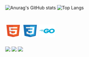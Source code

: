 ![Anurag's GitHub stats](https://github-readme-stats.vercel.app/api?username=B1Xs&count_private=true&show_icons=true&theme=tokyonight&card_width=500px&card_height=500px)
![Top Langs](https://github-readme-stats.vercel.app/api/top-langs/?username=B1Xs&layout=compact&count_private=true&theme=tokyonight&card_width=500px&card_height=500px)

  ##

<div style="display: inline_block"><br>
  <img align="center" alt="B1Xs-HTML" height="40" width="50" src="https://raw.githubusercontent.com/devicons/devicon/master/icons/html5/html5-original.svg">
  <img align="center" alt="B1Xs-CSS" height="40" width="50" src="https://raw.githubusercontent.com/devicons/devicon/master/icons/css3/css3-original.svg">
  <img align="center" alt="B1Xs-Go" height="40" width="50" src="https://raw.githubusercontent.com/devicons/devicon/master/icons/go/go-original-wordmark.svg">
</div>
  
  ##
 
<div>
  <a href="https://www.facebook.com/brunocecchella" target="_blank"><img src="https://img.shields.io/badge/-Facebook-%230077B5?style=for-the-badge&logo=Facebook&logoColor=white" target="_blank"></a>
  <a href="https://www.instagram.com/bruno.cecchella" target="_blank"><img src="https://img.shields.io/badge/-Instagram-%23E4405F?style=for-the-badge&logo=instagram&logoColor=white" target="_blank"></a>
  <a href="https://www.linkedin.com/in/bruno-henrique-cecchella-a10b1a211" target="_blank"><img src="https://img.shields.io/badge/-LinkedIn-%230077B5?style=for-the-badge&logo=linkedin&logoColor=white" target="_blank"></a>
</div>
